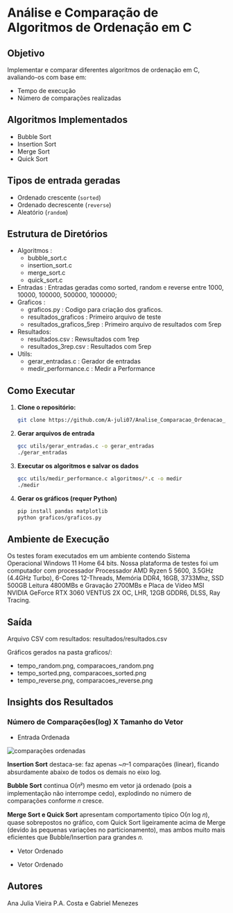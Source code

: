 # Análise e Comparação de Algoritmos de Ordenação em C

## Objetivo
Implementar e comparar diferentes algoritmos de ordenação em C, avaliando-os com base em:
- Tempo de execução
- Número de comparações realizadas

## Algoritmos Implementados
- Bubble Sort
- Insertion Sort
- Merge Sort
- Quick Sort

## Tipos de entrada geradas

- Ordenado crescente (`sorted`)
- Ordenado decrescente (`reverse`)
- Aleatório (`random`)

## Estrutura de Diretórios

- Algoritmos :
     - bubble_sort.c
     - insertion_sort.c
     - merge_sort.c
     - quick_sort.c
- Entradas : Entradas geradas como sorted, random e reverse entre 1000, 10000, 100000, 500000, 1000000;
- Graficos :
     - graficos.py : Codigo para criação dos graficos.
     - resultados_graficos : Primeiro arquivo de teste
     - resultados_graficos_5rep : Primeiro arquivo de resultados com 5rep
- Resultados:
     - resultados.csv : Rewsultados com 1rep
     - resultados_3rep.csv : Resultados com 5rep
- Utils:
     - gerar_entradas.c : Gerador de entradas
     - medir_performance.c : Medir a Performance

## Como Executar

1. **Clone o repositório:**
   ```bash
   git clone https://github.com/A-juli07/Analise_Comparacao_Ordenacao_AnaliseDeAlgoritmos.git

2. **Gerar arquivos de entrada**
   ```bash
   gcc utils/gerar_entradas.c -o gerar_entradas
   ./gerar_entradas

3. **Executar os algoritmos e salvar os dados**
   ```bash
   gcc utils/medir_performance.c algoritmos/*.c -o medir
   ./medir

4. **Gerar os gráficos (requer Python)**
   ```bash
   pip install pandas matplotlib
   python graficos/graficos.py

## Ambiente de Execução
Os testes foram executados em um ambiente contendo Sistema Operacional
Windows 11 Home 64 bits. Nossa plataforma de testes foi um computador com processador Processador AMD Ryzen 5 5600, 3.5GHz (4.4GHz Turbo), 6-Cores 12-Threads,
Memória DDR4, 16GB, 3733Mhz, SSD 500GB Leitura 4800MBs e Gravação 2700MBs e Placa de Vídeo MSI NVIDIA GeForce RTX 3060 VENTUS 2X OC, LHR, 12GB GDDR6, DLSS, Ray Tracing.

## Saída

Arquivo CSV com resultados: resultados/resultados.csv

Gráficos gerados na pasta graficos/:

- tempo_random.png, comparacoes_random.png
- tempo_sorted.png, comparacoes_sorted.png
- tempo_reverse.png, comparacoes_reverse.png

## Insights dos Resultados

### Número de Comparações(log) X Tamanho do Vetor
- Entrada Ordenada
  
![comparações ordenadas](graficos/resultados_graficos_5rep/comparacoes_ordenado.png)
  
**Insertion Sort** destaca-se: faz apenas ~𝑛–1 comparações (linear), ficando absurdamente abaixo de todos os demais no eixo log.

**Bubble Sort** continua O(𝑛²) mesmo em vetor já ordenado (pois a implementação não interrompe cedo), explodindo no número de comparações conforme 𝑛 cresce.

**Merge Sort e Quick Sort** apresentam comportamento típico O(𝑛 log 𝑛), quase sobrepostos no gráfico, com Quick Sort ligeiramente acima de Merge (devido às pequenas variações no particionamento), mas ambos muito mais eficientes que Bubble/Insertion para grandes 𝑛.

- Vetor Ordenado

- Vetor Ordenado

## Autores

Ana Julia Vieira P.A. Costa e
Gabriel Menezes
